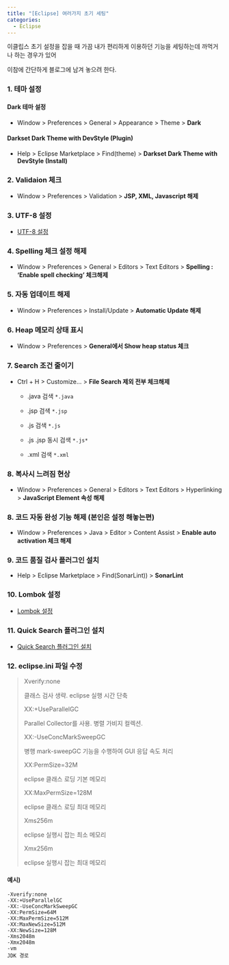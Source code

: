 ```yaml
---
title: "[Eclipse] 여러가지 초기 세팅"
categories: 
  - Eclipse
---
```


이클립스 초기 설정을 잡을 때 가끔 내가 편리하게 이용하던 기능을 세팅하는데 까먹거나 하는 경우가 있어

이참에 간단하게 블로그에 남겨 놓으려 한다.

### 1. 테마 설정

#### Dark 테마 설정
- Window > Preferences > General > Appearance > Theme > **Dark**

#### Darkset Dark Theme with DevStyle (Plugin) 
- Help > Eclipse Marketplace > Find(theme) > **Darkset Dark Theme with DevStyle (Install)**

### 2. Validaion 체크
- Window > Preferences > Validation > **JSP, XML, Javascript 해제**

### 3. UTF-8 설정
- [UTF-8 설정](https://gangzzang.tistory.com/entry/%EC%9D%B4%ED%81%B4%EB%A6%BD%EC%8A%A4-%EA%B0%9C%EB%B0%9C%ED%99%98%EA%B2%BD-UTF8-%EC%9D%B8%EC%BD%94%EB%94%A9-%EC%84%A4%EC%A0%95)

### 4. Spelling 체크 설정 해제
- Window > Preferences > General > Editors > Text Editors > **Spelling : ‘Enable spell checking’ 체크해제**

### 5. 자동 업데이트 해제
- Window > Preferences > Install/Update > **Automatic Update 해제**

### 6. Heap 메모리 상태 표시
- Window > Preferences > **General에서 Show heap status 체크**

### 7. Search 조건 줄이기
- Ctrl + H > Customize... > **File Search 제외 전부 체크해제** 

  - .java 검색 `*.java`

  - .jsp 검색 `*.jsp`

  - .js 검색 `*.js`

  - .js .jsp 동시 검색 `*.js*`

  - .xml 검색 `*.xml`

### 8. 복사시 느려짐 현상 
- Window > Preferences > General > Editors > Text Editors > Hyperlinking > **JavaScript Element 속성 해제**

### 8. 코드 자동 완성 기능 해제 (본인은 설정 해놓는편)
- Window > Preferences > Java > Editor > Content Assist > **Enable auto activation 체크 해제**

### 9. 코드 품질 검사 플러그인 설치
- Help > Eclipse Marketplace > Find(SonarLint)) > **SonarLint**

### 10. Lombok 설정
- [Lombok 설정](https://velog.io/@yoop/Eclipse%EC%97%90-Lombok-%EC%84%A4%EC%B9%98%ED%95%98%EA%B8%B0)

### 11. Quick Search 플러그인 설치
- [Quick Search 플러그인 설치](https://niceman.tistory.com/182)

### 12. eclipse.ini 파일 수정
>Xverify:none
>
>클래스 검사 생략. eclipse 실행 시간 단축
>
>XX:+UseParallelGC
>
>Parallel Collector를 사용. 병렬 가비지 컬렉션.
>
>XX:-UseConcMarkSweepGC
>
>병행 mark-sweepGC 기능을 수행하여 GUI 응답 속도 처리
>
>XX:PermSize=32M
>
>eclipse 클래스 로딩 기본 메모리
>
>XX:MaxPermSize=128M
>
>eclipse 클래스 로딩 최대 메모리
>
>Xms256m
>
>eclipse 실행시 잡는 최소 메모리
>
>Xmx256m
>
>eclipse 실행시 잡는 최대 메모리

#### 예시)
```
-Xverify:none
-XX:+UseParallelGC
-XX:-UseConcMarkSweepGC
-XX:PermSize=64M
-XX:MaxPermSize=512M  
-XX:MaxNewSize=512M
-XX:NewSize=128M
-Xms2048m
-Xmx2048m
-vm
JDK 경로
```
